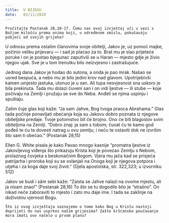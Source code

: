 ```yaml
---
title:  U BIJEGU
date:   02/11/2020
---
```


`Pročitajte Postanak 28,10-17. Čemu nas ovaj izvještaj uči u vezi s Božjom milošću prema onima koji, u određenom smislu, pokušavaju pobjeći od svojih grijeha?`

U odnosu prema ostalim članovima svoje obitelji, Jakov je, uz pomoć majke, počinio veliku prijevaru — i sad je plaćao za to. Brat mu je slao prijeteće poruke i on je postao bjegunac zaputivši se u Haran — mjesto gdje je živio njegov ujak. Sve je u tom trenutku bilo neizvjesno i zastrašujuće.

Jednog dana Jakov je hodao do sutona, a onda je pao mrak. Našao se usred bespuća, a nebo mu je bilo jedini krov nad glavom. Upotrijebivši kamen umjesto jastuka, utonuo je u san. Ali tupa nesvjesnost sna uskoro je bila prekinuta. Tada mu dolazi čuveni san i on vidi ljestve — ili stube — koje počivaju na Zemlji i pružaju se sve do Neba. Anđeli se njima uspinju i spuštaju.

Zatim čuje glas koji kaže: “Ja sam Jahve, Bog tvoga praoca Abrahama.” Glas tada počinje ponavljati obećanja koja su Jakovu dobro poznata iz njegove obiteljske predaje. Tvoje potomstvo bit će brojno. Ono će biti blagoslov svim obiteljima na Zemlji. “Dobro znaj: ja sam s tobom; čuvat ću te kamo god pođeš te ću te dovesti natrag u ovu zemlju; i neću te ostaviti dok ne izvršim što sam ti obećao.” (Postanak 28,15)

Ellen G. White pisala je kako Pavao mnogo kasnije “promatra ljestve iz Jakovljevog viđenja što prikazuju Krista koji je povezao Zemlju s Nebom, prolaznog čovjeka s beskonačnim Bogom. Vjera mu jača kad se prisjeća patrijarha i proroka koji su se oslanjali na Onoga koji je njegova potpora i utjeha i za koga daje svoj život.” (Djela apostolska, str. 322,323; u izvorniku 512)

Jakov se budi i sâm sebi kaže: “Zaista se Jahve nalazi na ovome mjestu, ali ja nisam znao!” (Postanak 28,16) To što se tu dogodilo bilo je “strašno”. On nikad neće zaboraviti to mjesto i zato mu daje ime. I tada se zaklinje na doživotnu vjernost Bogu.

`Što iz ovog izvještaja saznajemo o tome kako Bog u Kristu nastoji doprijeti do nas usprkos našim grijesima? Zašto kršćansko poučavanje mora imati ovo načelo u prvom planu?`
